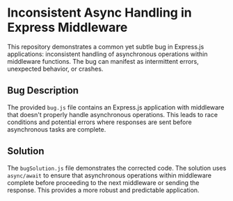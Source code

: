 # Inconsistent Async Handling in Express Middleware

This repository demonstrates a common yet subtle bug in Express.js applications: inconsistent handling of asynchronous operations within middleware functions.  The bug can manifest as intermittent errors, unexpected behavior, or crashes.

## Bug Description

The provided `bug.js` file contains an Express.js application with middleware that doesn't properly handle asynchronous operations. This leads to race conditions and potential errors where responses are sent before asynchronous tasks are complete.

## Solution

The `bugSolution.js` file demonstrates the corrected code.  The solution uses `async/await` to ensure that asynchronous operations within middleware complete before proceeding to the next middleware or sending the response.  This provides a more robust and predictable application.